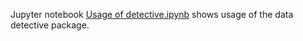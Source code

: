 
Jupyter notebook [Usage of detective.ipynb](https://github.com/robmarkcole/HASS-data-detective/tree/master/usage) shows usage of the data detective package.
